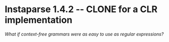 # Instaparse 1.4.2 -- CLONE for a CLR implementation

*What if context-free grammars were as easy to use as regular expressions?*

